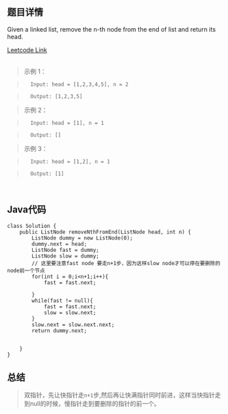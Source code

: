 <!--
 * @Author: Li yli2935@uwo.ca
 * @Date: 2023-06-24 15:13:50
 * @LastEditors: Li yli2935@uwo.ca
 * @LastEditTime: 2023-06-27 15:14:53
 * @FilePath: /practie/practice/src/modules/pages/LinkedList/Markdown/MergeTwoSortedLists.md
 * @Description: 这是默认设置,请设置`customMade`, 打开koroFileHeader查看配置 进行设置: https://github.com/OBKoro1/koro1FileHeader/wiki/%E9%85%8D%E7%BD%AE
-->
## 题目详情
Given a linked list, remove the n-th node from the end of list and return its head.

<a href="https://leetcode.com/problems/remove-nth-node-from-end-of-list/" target="_blank">Leetcode Link</a>
<br/>
<br/>


> 示例 1：

>       Input: head = [1,2,3,4,5], n = 2

>       Output: [1,2,3,5]

>       

> 示例 2：

>       Input: head = [1], n = 1

>       Output: []

>   

> 示例 3：

>       Input: head = [1,2], n = 1

>       Output: [1]

>   

<br/>

## Java代码
```
class Solution {
    public ListNode removeNthFromEnd(ListNode head, int n) {
        ListNode dummy = new ListNode(0);
        dummy.next = head;
        ListNode fast = dummy;
        ListNode slow = dummy;
        // 这里要注意fast node 要走n+1步，因为这样slow node才可以停在要删除的node前一个节点
        for(int i = 0;i<n+1;i++){
            fast = fast.next;

        }
        while(fast != null){
            fast = fast.next;
            slow = slow.next;
        }
        slow.next = slow.next.next;
        return dummy.next;

        
    }
}

```
## 总结
> 双指针，先让快指针走`n+1`步,然后再让快满指针同时前进，这样当快指针走到null的时候，慢指针走到要删除的指针的前一个。



